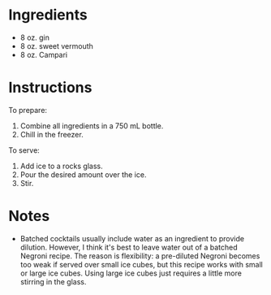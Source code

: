 # Ingredients

* 8 oz. gin
* 8 oz. sweet vermouth
* 8 oz. Campari

# Instructions

To prepare:
1. Combine all ingredients in a 750 mL bottle.
2. Chill in the freezer.


To serve:
1. Add ice to a rocks glass.
2. Pour the desired amount over the ice.
3. Stir.

# Notes
* Batched cocktails usually include water as an ingredient to provide dilution. However, I think it's best to leave water out of a batched Negroni recipe. The reason is flexibility: a pre-diluted Negroni becomes too weak if served over small ice cubes, but this recipe works with small or large ice cubes. Using large ice cubes just requires a little more stirring in the glass. 
